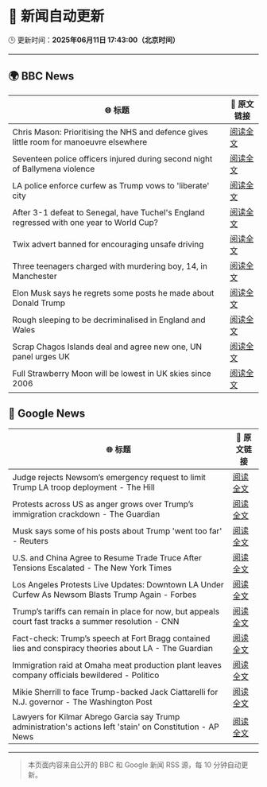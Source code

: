 # 🧠 新闻自动更新

🕒 更新时间：**2025年06月11日 17:43:00（北京时间）**

---

## 🌍 BBC News

| 🌐 标题 | 🔗 原文链接 |
|--------|-------------|
| Chris Mason: Prioritising the NHS and defence gives little room for manoeuvre elsewhere | [阅读全文](https://www.bbc.com/news/articles/c9q0rd1x5l5o) |
| Seventeen police officers injured during  second night of Ballymena violence | [阅读全文](https://www.bbc.com/news/articles/c0k3le25r8ro) |
| LA police enforce curfew as Trump vows to 'liberate' city | [阅读全文](https://www.bbc.com/news/articles/cn7z45pyrvvo) |
| After 3-1 defeat to Senegal, have Tuchel's England regressed with one year to World Cup? | [阅读全文](https://www.bbc.com/sport/football/articles/cx27z1l5pdzo) |
| Twix advert banned for encouraging unsafe driving | [阅读全文](https://www.bbc.com/news/articles/c5y5ez8189lo) |
| Three teenagers charged with murdering boy, 14, in Manchester | [阅读全文](https://www.bbc.com/news/articles/c1kvxvj4d2wo) |
| Elon Musk says he regrets some posts he made about Donald Trump | [阅读全文](https://www.bbc.com/news/articles/clyn4d33yyno) |
| Rough sleeping to be decriminalised in England and Wales | [阅读全文](https://www.bbc.com/news/articles/czdyz848j0no) |
| Scrap Chagos Islands deal and agree new one, UN panel urges UK | [阅读全文](https://www.bbc.com/news/articles/cyvmz0q0335o) |
| Full Strawberry Moon will be lowest in UK skies since 2006 | [阅读全文](https://www.bbc.com/weather/articles/czdym6j6rero) |

## 📰 Google News

| 🌐 标题 | 🔗 原文链接 |
|--------|-------------|
| Judge rejects Newsom’s emergency request to limit Trump LA troop deployment - The Hill | [阅读全文](https://news.google.com/rss/articles/CBMilwFBVV95cUxOTVplQktCMFBNY1FQMWg3UHVOUEdROUtxSHhoVW5OTHJrd3M0U3dzU3NiMTFmX1RPOXY4d2l2OVl3WWFYSjM0bTVrTkV0aThoenI3RTRzWkY4V0RiVXcxUlp1dUw5MlBSN19nTDlzbUN1QU1vM0U1WWFXNmU2SzVzYm5kYXJlNmdNc2ZSRDcxQUJkOFFlOU4w?oc=5) |
| Protests across US as anger grows over Trump’s immigration crackdown - The Guardian | [阅读全文](https://news.google.com/rss/articles/CBMigwFBVV95cUxOQWYyTkNRRElIeXRKNVJoS3FDOWZXdmdCRXRSU3AwUGNOSGlmU3l4WlMzdFFDOWRYTzc3NlFpaVJ5RWVsTFZUYjhVV2ZfeUc3bDhXLVZpb2czdExGbkdLV05kVllZaklrTDJiTXFJLWhaM3FBSTZzcVdlaDJmVC1lMmJ1bw?oc=5) |
| Musk says some of his posts about Trump 'went too far' - Reuters | [阅读全文](https://news.google.com/rss/articles/CBMinAFBVV95cUxPWUt5OGJsSkZRS0pza3M3eWtsdmJyZmNmejlvUmp2VWVISUl4dDlERzdRTkkwRHJrUVVqV3ZEWG5uZnRWSVhFVy0xSDc4enRGc3U3Q0luaTA4ZFNPOVU4Z3ZZTkx6dkQ5V09tSXg4b0RJR1dVcGlsWFBjOEtfUDg0Y3FHT3NOeVBMb0pRdUU0VnVCbEZBUW9IZVl5Vm8?oc=5) |
| U.S. and China Agree to Resume Trade Truce After Tensions Escalated - The New York Times | [阅读全文](https://news.google.com/rss/articles/CBMiggFBVV95cUxNTDd2ZGpVclo3VEVrb1pNUmU5M2ZWRVJzX3c5V0pHLVZQQTFJU3N5VjRXM0NGYktScDVSNU1IU1BxOTdRMU9PS3hNbEp3N1RhX002WGNVN2FyR2tGc2U3czRYclFycFMyV0NBZGowTlNITEFYNU84WWZqMVNoSUlNZll3?oc=5) |
| Los Angeles Protests Live Updates: Downtown LA Under Curfew As Newsom Blasts Trump Again - Forbes | [阅读全文](https://news.google.com/rss/articles/CBMi1wFBVV95cUxQcHV1VTd4N2dVamtwQi1ERUdCYkV2Uk16UnI4aUh4VFNXSWlWZ2hUZnJTd2hzandRdzRkc2t3RzBtbXF4N05LOHJDX3pjanR1OW8zNnFmRjZDcGVFdUFReWpMcl94OXd2dWhtZXNwOXI0WVZnV29iS2hocUUwUDNBUEdLcDRrRWRfM3Jqc09mWUxiWW93QUM3eURpRS1jbzUyY3JVM1BSYTZqdWM3QXpxYnFyakE1bnloVGRTSE1hNF8zeEhMRHRzNE9rYkItcnFrZktQZV92UQ?oc=5) |
| Trump’s tariffs can remain in place for now, but appeals court fast tracks a summer resolution - CNN | [阅读全文](https://news.google.com/rss/articles/CBMifEFVX3lxTE5QUGtlb0RweVMwQWpYN0dCelJxaWowQS0xREhJaVR6b0xockZPU2hsOFMyRUJINlprbDBndEJONnBzSEJwZXFxblFCbWJMRGlsWTNfMGcycUhEUlZscTRDOWVpajlhNFM3MnlrM2VQTmtIcnY3SDc2YkpkcnLSAYIBQVVfeXFMTThBRTVROGJtVmJ3TVFDZmZqekpmTERwa3pubUhOWk9pMTd3dHBxbUpuRV82aktXbkpvSS1QcE1fVnhLb1NKclprV2N4LWdiZkVXeWw1UW5uZVdwam9EeHZxTE1xR0Fabl9lY3ZuNDRJSUNNdjJ4MzkybEZpS051YWVTUQ?oc=5) |
| Fact-check: Trump’s speech at Fort Bragg contained lies and conspiracy theories about LA - The Guardian | [阅读全文](https://news.google.com/rss/articles/CBMiigFBVV95cUxQV0xYenlkYnBQYWhfSEQ3SmRfSGctQjlfUVBfZzAxUjdlaktudXJVMFJrVnplRGI4UG9EOVNsTE43eXlMWHJZalBxN2lmLUpadHlZVXZVRk0zbFE3bG8zNWxFMTYtaExYWjljSzFaZW9iekFxZDAzRmNrUzlMZ2JPVHpyRWw1TWxrMEE?oc=5) |
| Immigration raid at Omaha meat production plant leaves company officials bewildered - Politico | [阅读全文](https://news.google.com/rss/articles/CBMizgFBVV95cUxPTjl4aFgzUXV1S2JSaGZ6UklqdTRHWllVWXpYV0hDUS1OaEdwLVB2VWRDZ2FoMjY3cVl1d0NTUXVrVlRGcEUtek9JdUFGeXd4eWhlZFZBdUgtTk92UWl4dlJKMzlZVEkxOERYOVpXdUZWbGlYSFZvSUF0TUFuZWNHT3Y5alZrR3hMZ084SXZ1UUdsOW9FOGNmUWdIZ3FuREdYdW1uTjJtUnBhVmFnV3ZSaEdJX1hRMTN6ZFBxLWF5M2xoNFZsTG9qdy13SHRTdw?oc=5) |
| Mikie Sherrill to face Trump-backed Jack Ciattarelli for N.J. governor - The Washington Post | [阅读全文](https://news.google.com/rss/articles/CBMinAFBVV95cUxOaVF5Rk5MdzNWWmVQejVsS0FTbVZMc1IyM0RMRUJrcE1MMWxQSjduMW9fS3ktRk1CdzVwUnpjNmY1ZXFvajNkaUc5dXFnM01fUE1UZW84QlZxZEtFb1lPcFhwVFRwekFPZU1vVFVtWXBLVmxqRWhldGlkTjVIQThtR0xZTk1ENFMweGg4NFNhQVU0dE52emc2REdMRjI?oc=5) |
| Lawyers for Kilmar Abrego Garcia say Trump administration's actions left 'stain' on Constitution - AP News | [阅读全文](https://news.google.com/rss/articles/CBMivgFBVV95cUxQR2ZRQkYwdXpQM19XSl9WNnM3Wnp1azBqOXloWkdPLXVRZ3JJdHJJeGhzZTBySHV1aTRvQk9hWE1LWV9nUFFaeE5iUFJuQlVpTWgtTmNieWppcHl0dEVlMjFfTjBLN1NTQUsyS2ktaDZrbnNoZ3VnRDFsSTQ2LUpkWUxNb0U5RFBnRmtlV0R2QjA0WVlsa3VXYXlpT0M1enFWOHk1N3FoNFVqNUtGaXNnTmxHajkwcXhrcGdTZlNB?oc=5) |

---
> 本页面内容来自公开的 BBC 和 Google 新闻 RSS 源，每 10 分钟自动更新。